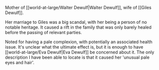 Mother of [[world-at-large/Walter Dewulf|Walter Dewulf]], wife of [[Giles Dewulf]]. 

Her marriage to Giles was a big scandal, with her being a person of no notable heritage. It caused a rift in the family that was only barely healed before the passing of relevant parties. 

Noted for having a pale complexion, with potentially an associated health issue. It's unclear what the ultimate effect is, but it is enough to have [[world-at-large/Eva Dewulf|Eva Dewulf]] be concerned about it. The only description I have been able to locate is that it caused her 'unusual pale eyes and hair'. 